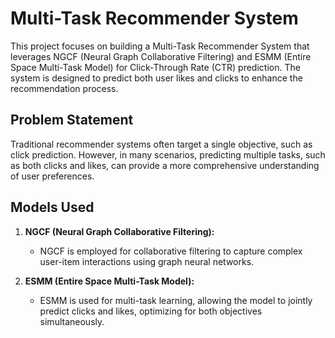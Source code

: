 
# Multi-Task Recommender System

This project focuses on building a Multi-Task Recommender System that leverages NGCF (Neural Graph Collaborative Filtering) and ESMM (Entire Space Multi-Task Model) for Click-Through Rate (CTR) prediction. The system is designed to predict both user likes and clicks to enhance the recommendation process.

## Problem Statement

Traditional recommender systems often target a single objective, such as click prediction. However, in many scenarios, predicting multiple tasks, such as both clicks and likes, can provide a more comprehensive understanding of user preferences.

## Models Used

1. **NGCF (Neural Graph Collaborative Filtering):**
   - NGCF is employed for collaborative filtering to capture complex user-item interactions using graph neural networks.

2. **ESMM (Entire Space Multi-Task Model):**
   - ESMM is used for multi-task learning, allowing the model to jointly predict clicks and likes, optimizing for both objectives simultaneously.
